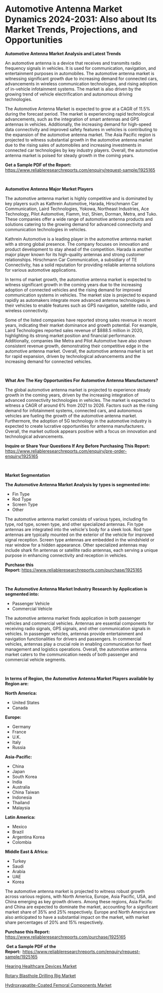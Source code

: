 <p><h1>Automotive Antenna Market Dynamics 2024-2031: Also about Its Market Trends, Projections, and Opportunities</h1></p><p><strong>Automotive Antenna Market Analysis and Latest Trends</strong></p>
<p><p>An automotive antenna is a device that receives and transmits radio frequency signals in vehicles. It is used for communication, navigation, and entertainment purposes in automobiles. The automotive antenna market is witnessing significant growth due to increasing demand for connected cars, advancements in wireless communication technologies, and rising adoption of in-vehicle infotainment systems. The market is also driven by the growing trend of vehicle electrification and autonomous driving technologies.</p><p>The Automotive Antenna Market is expected to grow at a CAGR of 11.5% during the forecast period. The market is experiencing rapid technological advancements, such as the integration of smart antennas and GPS antennas in vehicles. Additionally, the increasing demand for high-speed data connectivity and improved safety features in vehicles is contributing to the expansion of the automotive antenna market. The Asia Pacific region is projected to witness substantial growth in the automotive antenna market due to the rising sales of automobiles and increasing investments in connected car technologies by key industry players. Overall, the automotive antenna market is poised for steady growth in the coming years.</p></p>
<p><strong>Get a Sample PDF of the Report:&nbsp;</strong> <a href="https://www.reliableresearchreports.com/enquiry/request-sample/1925165">https://www.reliableresearchreports.com/enquiry/request-sample/1925165</a></p>
<p>&nbsp;</p>
<p><strong>Automotive Antenna Major Market Players</strong></p>
<p><p>The automotive antenna market is highly competitive and is dominated by key players such as Kathrein Automotive, Harada, Hirschmann Car Communication, Laird Technologies, Yokowa, Northeast Industries, Ace Technology, Pilot Automotive, Fiamm, Inzi, Shien, Dorman, Metra, and Tuko. These companies offer a wide range of automotive antenna products and solutions catering to the growing demand for advanced connectivity and communication technologies in vehicles.</p><p>Kathrein Automotive is a leading player in the automotive antenna market with a strong global presence. The company focuses on innovation and product development to stay ahead of the competition. Harada is another major player known for its high-quality antennas and strong customer relationships. Hirschmann Car Communication, a subsidiary of TE Connectivity, has a solid reputation for providing reliable antenna solutions for various automotive applications.</p><p>In terms of market growth, the automotive antenna market is expected to witness significant growth in the coming years due to the increasing adoption of connected vehicles and the rising demand for improved communication systems in vehicles. The market size is projected to expand rapidly as automakers integrate more advanced antenna technologies in their vehicles to enable features such as GPS navigation, satellite radio, and wireless connectivity.</p><p>Some of the listed companies have reported strong sales revenue in recent years, indicating their market dominance and growth potential. For example, Laird Technologies reported sales revenue of $888.5 million in 2020, highlighting its strong market position and financial performance. Additionally, companies like Metra and Pilot Automotive have also shown consistent revenue growth, demonstrating their competitive edge in the automotive antenna market. Overall, the automotive antenna market is set for rapid expansion, driven by technological advancements and the increasing demand for connected vehicles.</p></p>
<p>&nbsp;</p>
<p><strong>What Are The Key Opportunities For Automotive Antenna Manufacturers?</strong></p>
<p><p>The global automotive antenna market is projected to experience steady growth in the coming years, driven by the increasing integration of advanced connectivity technologies in vehicles. The market is expected to witness a CAGR of around 6% from 2021 to 2026. Factors such as the rising demand for infotainment systems, connected cars, and autonomous vehicles are fueling the growth of the automotive antenna market. Furthermore, the adoption of 5G technology in the automotive industry is expected to create lucrative opportunities for antenna manufacturers. Overall, the market outlook appears positive with a focus on innovation and technological advancements.</p></p>
<p><strong>Inquire or Share Your Questions If Any Before Purchasing This Report:</strong> <a href="https://www.reliableresearchreports.com/enquiry/pre-order-enquiry/1925165">https://www.reliableresearchreports.com/enquiry/pre-order-enquiry/1925165</a></p>
<p>&nbsp;</p>
<p><strong>Market Segmentation</strong></p>
<p><strong>The Automotive Antenna Market Analysis by types is segmented into:</strong></p>
<p><ul><li>Fin Type</li><li>Rod Type</li><li>Screen Type</li><li>Other</li></ul></p>
<p><p>The automotive antenna market consists of various types, including fin type, rod type, screen type, and other specialized antennas. Fin type antennas are integrated into the vehicle's body for a sleek look. Rod type antennas are typically mounted on the exterior of the vehicle for improved signal reception. Screen type antennas are embedded in the windshield or rear window for a hidden appearance. Other specialized antennas may include shark fin antennas or satellite radio antennas, each serving a unique purpose in enhancing connectivity and reception in vehicles.</p></p>
<p><strong>Purchase this Report:&nbsp;</strong><a href="https://www.reliableresearchreports.com/purchase/1925165">https://www.reliableresearchreports.com/purchase/1925165</a></p>
<p>&nbsp;</p>
<p><strong>The Automotive Antenna Market Industry Research by Application is segmented into:</strong></p>
<p><ul><li>Passenger Vehicle</li><li>Commercial Vehicle</li></ul></p>
<p><p>The automotive antenna market finds application in both passenger vehicles and commercial vehicles. Antennas are essential components for receiving radio signals, GPS signals, and other communication signals in vehicles. In passenger vehicles, antennas provide entertainment and navigation functionalities for drivers and passengers. In commercial vehicles, antennas play a crucial role in enabling communication for fleet management and logistics operations. Overall, the automotive antenna market caters to the communication needs of both passenger and commercial vehicle segments.</p></p>
<p>&nbsp;</p>
<p><strong>In terms of Region, the Automotive Antenna Market Players available by Region are:</strong></p>
<p>
    <p> <strong> North America: </strong>
        <ul>
            <li>United States</li>
            <li>Canada</li>
        </ul>
        </p> 
    <p> <strong> Europe: </strong>
        <ul>
            <li>Germany</li>
            <li>France</li>
            <li>U.K.</li>
            <li>Italy</li>
            <li>Russia</li>
        </ul>
        </p> 
    <p> <strong> Asia-Pacific: </strong>
        <ul>
            <li>China</li>
            <li>Japan</li>
            <li>South Korea</li>
            <li>India</li>
            <li>Australia</li>
            <li>China Taiwan</li>
            <li>Indonesia</li>
            <li>Thailand</li>
            <li>Malaysia</li>
        </ul>
        </p> 
    <p> <strong> Latin America: </strong>
        <ul>
            <li>Mexico</li>
            <li>Brazil</li>
            <li>Argentina Korea</li>
            <li>Colombia</li>
        </ul>
        </p> 
    <p> <strong> Middle East & Africa: </strong>
        <ul>
            <li>Turkey</li>
            <li>Saudi</li>
            <li>Arabia</li>
            <li>UAE</li>
            <li>Korea</li>
        </ul>
    </p>
    </p>
<p><p>The automotive antenna market is projected to witness robust growth across various regions, with North America, Europe, Asia Pacific, USA, and China emerging as key growth drivers. Among these regions, Asia Pacific and China are expected to dominate the market, accounting for a significant market share of 35% and 25% respectively. Europe and North America are also anticipated to have a substantial impact on the market, with market share percentages of 20% and 15% respectively.</p></p>
<p><strong>Purchase this Report: </strong><a href="https://www.reliableresearchreports.com/purchase/1925165">https://www.reliableresearchreports.com/purchase/1925165</a></p>
<p>&nbsp;<strong>Get a Sample PDF of the Report:&nbsp;&nbsp;</strong><a href="https://www.reliableresearchreports.com/enquiry/request-sample/1925165">https://www.reliableresearchreports.com/enquiry/request-sample/1925165</a></p>
<p><strong></strong></p>
<p><p><a href="https://view.publitas.com/reportprime-1/hearing-healthcare-devices-market-size-global-industry-overview-market-segmentation-and-forecast-2023-to-2030/">Hearing Healthcare Devices Market</a></p><p><a href="https://view.publitas.com/reportprime-1/rotary-blasthole-drilling-rig-market-centers-on-aspects-such-as-market-growth-market-share-market-opportunity-and-projected-forecasts-spanning-from-2023-to-2030/">Rotary Blasthole Drilling Rig Market</a></p><p><a href="https://view.publitas.com/reportprime-1/hydroxyapatite-coated-femoral-components-market-size-growing-and-forecasted-for-period-from-2023-2030-and-provides-complete-market-analysis-of-this-market/">Hydroxyapatite-Coated Femoral Components Market</a></p></p>
